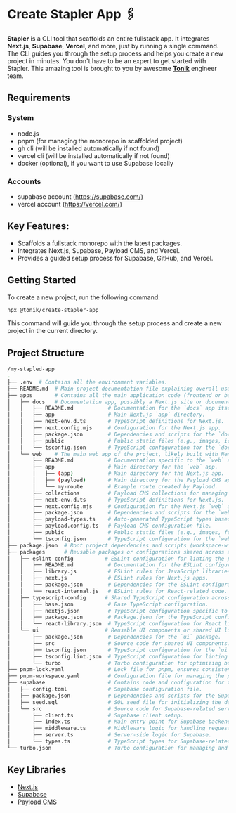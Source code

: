# Create Stapler App 🖇️

**Stapler** is a CLI tool that scaffolds an entire fullstack app.
It integrates **Next.js**, **Supabase**, **Vercel**, and more, just by running a single command.
The CLI guides you through the setup process and helps you create a new project in minutes.
You don't have to be an expert to get started with Stapler.
This amazing tool is brought to you by awesome [**Tonik**](https://www.tonik.com/) engineer team.

## Requirements

### System

- node.js
- pnpm (for managing the monorepo in scaffolded project)
- gh cli (will be installed automatically if not found)
- vercel cli (will be installed automatically if not found)
- docker (optional), if you want to use Supabase locally

### Accounts

- supabase account (https://supabase.com/)
- vercel account (https://vercel.com/)

## Key Features:

- Scaffolds a fullstack monorepo with the latest packages.
- Integrates Next.js, Supabase, Payload CMS, and Vercel.
- Provides a guided setup process for Supabase, GitHub, and Vercel.

## Getting Started

To create a new project, run the following command:

```bash
npx @tonik/create-stapler-app
```

This command will guide you through the setup process and create a new project in the current directory.

## Project Structure

```bash
/my-stapled-app
.
├── .env  # Contains all the environment variables.
├── README.md  # Main project documentation file explaining overall usage and features.
├── apps       # Contains all the main application code (frontend or backend).
│   ├── docs   # Documentation app, possibly a Next.js site or documentation tool.
│   │   ├── README.md           # Documentation for the `docs` app itself.
│   │   ├── app                 # Main Next.js `app` directory.
│   │   ├── next-env.d.ts       # TypeScript definitions for Next.js.
│   │   ├── next.config.mjs     # Configuration for the Next.js app.
│   │   ├── package.json        # Dependencies and scripts for the `docs` app.
│   │   ├── public              # Public static files (e.g., images, icons) for the `docs` app.
│   │   └── tsconfig.json       # TypeScript configuration for the `docs` app.
│   └── web    # The main web app of the project, likely built with Next.js and Payload CMS.
│       ├── README.md           # Documentation specific to the `web` app.
│       ├── app                 # Main directory for the `web` app.
│       │   ├── (app)           # Main directory for the Next.js app.
│       │   ├── (payload)       # Main directory for the Payload CMS app.
│       │   └── my-route        # Example route created by Payload.
│       ├── collections         # Payload CMS collections for managing database entities.
│       ├── next-env.d.ts       # TypeScript definitions for Next.js.
│       ├── next.config.mjs     # Configuration for the Next.js `web` app.
│       ├── package.json        # Dependencies and scripts for the `web` app.
│       ├── payload-types.ts    # Auto-generated TypeScript types based on Payload CMS collections.
│       ├── payload.config.ts   # Payload CMS configuration file.
│       ├── public              # Public static files (e.g., images, fonts) for the `web` app.
│       └── tsconfig.json       # TypeScript configuration for the `web` app.
├── package.json  # Root project dependencies and scripts (workspace-wide or shared).
├── packages      # Reusable packages or configurations shared across apps.
│   ├── eslint-config          # ESLint configuration for linting the project.
│   │   ├── README.md           # Documentation for the ESLint configuration package.
│   │   ├── library.js          # ESLint rules for JavaScript libraries.
│   │   ├── next.js             # ESLint rules for Next.js apps.
│   │   ├── package.json        # Dependencies for the ESLint configuration package.
│   │   └── react-internal.js   # ESLint rules for React-related code.
│   ├── typescript-config      # Shared TypeScript configuration across different apps.
│   │   ├── base.json           # Base TypeScript configuration.
│   │   ├── nextjs.json         # TypeScript configuration specific to Next.js.
│   │   ├── package.json        # Package.json for the TypeScript configuration package.
│   │   └── react-library.json  # TypeScript configuration for React libraries.
│   └── ui                     # Reusable UI components or shared UI library.
│       ├── package.json        # Dependencies for the `ui` package.
│       ├── src                 # Source code for shared UI components.
│       ├── tsconfig.json       # TypeScript configuration for the `ui` package.
│       ├── tsconfig.lint.json  # TypeScript configuration for linting purposes.
│       └── turbo               # Turbo configuration for optimizing builds in the `ui` package.
├── pnpm-lock.yaml              # Lock file for pnpm, ensures consistency across installations.
├── pnpm-workspace.yaml         # Configuration file for managing the pnpm workspace.
├── supabase                    # Contains code and configuration for the Supabase backend.
│   ├── config.toml             # Supabase configuration file.
│   ├── package.json            # Dependencies and scripts for the Supabase backend.
│   ├── seed.sql                # SQL seed file for initializing the database.
│   └── src                     # Source code for Supabase-related server and client logic.
│       ├── client.ts           # Supabase client setup.
│       ├── index.ts            # Main entry point for Supabase backend.
│       ├── middleware.ts       # Middleware logic for handling requests.
│       ├── server.ts           # Server-side logic for Supabase.
│       └── types.ts            # TypeScript types for Supabase-related entities.
└── turbo.json                  # Turbo configuration for managing and optimizing monorepo tasks.

```

## Key Libraries

- [Next.js](https://nextjs.org/)
- [Supabase](https://supabase.io/)
- [Payload CMS](https://payloadcms.com/)
